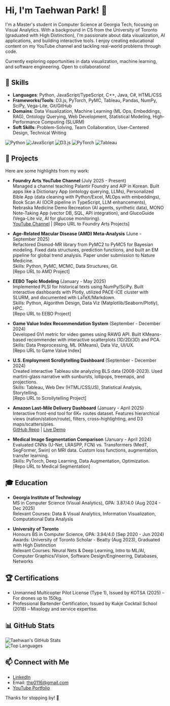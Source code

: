 # Hi, I'm Taehwan Park! 👋

I'm a Master's student in Computer Science at Georgia Tech, focusing on Visual Analytics. With a background in CS from the University of Toronto (graduated with High Distinction), I'm passionate about data visualization, AI applications, and building interactive tools. I enjoy creating educational content on my YouTube channel and tackling real-world problems through code.

Currently exploring opportunities in data visualization, machine learning, and software engineering. Open to collaborations!

## 🔧 Skills
- **Languages**: Python, JavaScript/TypeScript, C++, Java, C#, HTML/CSS
- **Frameworks/Tools**: D3.js, PyTorch, PyMC, Tableau, Pandas, NumPy, SciPy, Vega-Lite, Git/GitHub
- **Domains**: Data Visualization, Machine Learning (ML Ops, Embeddings, RAG), Ontology Querying, Web Development, Statistical Modeling, High-Performance Computing (SLURM)
- **Soft Skills**: Problem-Solving, Team Collaboration, User-Centered Design, Technical Writing

![Python](https://img.shields.io/badge/Python-3776AB?style=flat&logo=python&logoColor=white)
![JavaScript](https://img.shields.io/badge/JavaScript-F7DF1E?style=flat&logo=javascript&logoColor=black)
![D3.js](https://img.shields.io/badge/D3.js-F9A03C?style=flat&logo=d3.js&logoColor=white)
![PyTorch](https://img.shields.io/badge/PyTorch-EE4C2C?style=flat&logo=pytorch&logoColor=white)
![Tableau](https://img.shields.io/badge/Tableau-E97627?style=flat&logo=tableau&logoColor=white)

## 💼 Projects
Here are some highlights from my work:

- **Foundry Arts YouTube Channel** (July 2025 - Present)  
  Managed a channel teaching Palantir Foundry and AIP in Korean. Built apps like a Dictionary App (ontology querying, LLMs), Personalized Bible App (data cleaning with Python/Excel, MLOps with embeddings), Book Scan AI (OCR pipeline in TypeScript, LLM enhancements), Nebraska Medicine Demo Recreation (AI agents, synthetic data), MONO Note-Taking App (vector DB, SQL, API integration), and GlucoGuide (Vega-Lite viz, AI for glucose monitoring).  
  [YouTube Channel](https://www.youtube.com/@FoundryArts) | [Repo URL to Foundry Arts Projects]

- **Age-Related Macular Disease (AMD) Meta-Analysis** (June - September 2025)  
  Refactored Dismod-MR library from PyMC2 to PyMC5 for Bayesian modeling. Fixed data structures, prediction functions, and built an EM pipeline for global trend analysis. Paper under submission to Nature Medicine.  
  Skills: Python, PyMC, MCMC, Data Structures, Git.  
  [Repo URL to AMD Project]

- **EEBO Topic Modeling** (January - May 2025)  
  Implemented PLSI for historical texts using NumPy/SciPy. Built interactive dashboards with Plotly, utilized PACE-ICE cluster with SLURM, and documented with LaTeX/Markdown.  
  Skills: Python, Algorithm Design, Data Viz (Matplotlib/Seaborn/Plotly), HPC.  
  [Repo URL to EEBO Project]

- **Game Value Index Recommendation System** (September - December 2024)  
  Developed GVI metric for video games using RAWG API. Built KMeans-based recommender with interactive scatterplots (1D/2D/3D) and PCA.  
  Skills: Data Preprocessing, ML (KMeans), Data Viz, UI/UX.  
  [Repo URL to Game Value Index]

- **U.S. Employment Scrollytelling Dashboard** (September - December 2024)  
  Created interactive Tableau site analyzing BLS data (2008-2023). Used martini-glass narrative with sunbursts, lollipops, treemaps, and projections.  
  Skills: Tableau, Web Dev (HTML/CSS/JS), Statistical Analysis, Storytelling.  
  [Repo URL to Scrollytelling Project]

- **Amazon Last-Mile Delivery Dashboard** (January - April 2025)  
  Interactive front-end tool for 6K+ routes dataset. Features hierarchical views (nation/station/route), filters, cross-highlighting, and D3 maps/scatters/pies.  
  [GitHub Repo](https://github.com/SCOU7/D3-Amazon-delivery-dashboard) | [Live Demo](https://scou7.github.io/D3-Amazon-delivery-dashboard/)

- **Medical Image Segmentation Comparison** (January - April 2024)  
  Evaluated CNNs (U-Net, LRASPP, FCN) vs. Transformers (MedT, SegFormer, Swin) on MRI data. Custom loss functions, augmentation, transfer learning.  
  Skills: PyTorch, Deep Learning, Data Augmentation, Optimization.  
  [Repo URL to Medical Segmentation]

## 🎓 Education
- **Georgia Institute of Technology**  
  MS in Computer Science (Visual Analytics), GPA: 3.87/4.0 (Aug 2024 - Dec 2025)  
  Relevant Courses: Data & Visual Analytics, Information Visualization, Computational Data Analysis

- **University of Toronto**  
  Honours BS in Computer Science, GPA: 3.94/4.0 (Sep 2020 - Jun 2024)  
  Awards: University of Toronto Scholar - Beatty (Aug 2023), Graduated with High Distinction  
  Relevant Courses: Neural Nets & Deep Learning, Intro to ML/AI, Computer Graphics/Vision, Software Design/Engineering, Databases, Networks

## 🏆 Certifications
- Unmanned Multicopter Pilot License (Type 1), Issued by KOTSA (2025) – For drones up to 150kg.
- Professional Bartender Certification, Issued by Kukje Cocktail School (2018) – Mixology and service expertise.

## 📊 GitHub Stats
![Taehwan's GitHub Stats](https://github-readme-stats.vercel.app/api?username=SCOU7&show_icons=true&theme=radical)  
![Top Languages](https://github-readme-stats.vercel.app/api/top-langs/?username=SCOU7&layout=compact&theme=radical)

## 📫 Connect with Me
- [LinkedIn](https://www.linkedin.com/in/taehwan-park-a74ba2223/)
- Email: thp0116@gmail.com
- [YouTube Portfolio](https://www.youtube.com/@FoundryArts)

Thanks for stopping by! 🚀
